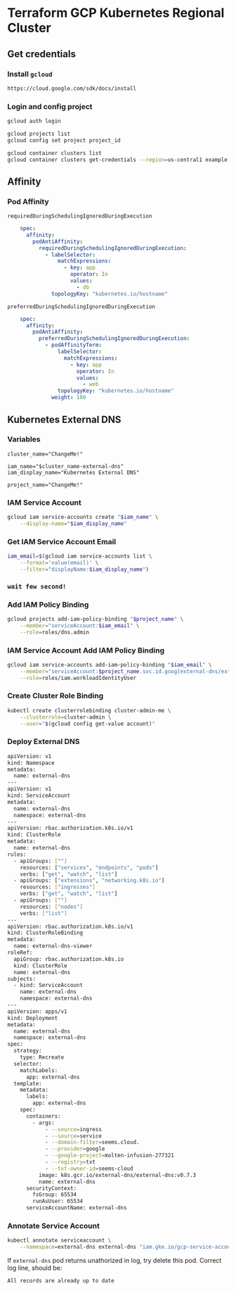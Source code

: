 # Terraform GCP Kubernetes Regional Cluster

## Get credentials

### Install `gcloud`
```bash
https://cloud.google.com/sdk/docs/install
```

### Login and config project
```bash
gcloud auth login

gcloud projects list
gcloud config set project project_id

gcloud container clusters list
gcloud container clusters get-credentials --region=us-central1 example
``` 

## Affinity

### Pod Affinity
`requiredDuringSchedulingIgnoredDuringExecution`

```yaml
    spec:
      affinity:
        podAntiAffinity:
          requiredDuringSchedulingIgnoredDuringExecution:
            - labelSelector:
                matchExpressions:
                  - key: app
                    operator: In
                    values:
                      - db
              topologyKey: "kubernetes.io/hostname"
```

`preferredDuringSchedulingIgnoredDuringExecution`

```yaml
    spec:
      affinity:
        podAntiAffinity:
          preferredDuringSchedulingIgnoredDuringExecution:
            - podAffinityTerm:
                labelSelector:
                  matchExpressions:
                    - key: app
                      operator: In
                      values:
                        - web
                topologyKey: "kubernetes.io/hostname"
              weight: 100
```

## Kubernetes External DNS

### Variables
```
cluster_name="ChangeMe!"

iam_name="$cluster_name-external-dns"
iam_display_name="Kubernetes External DNS"

project_name="ChangeMe!"
```

### IAM Service Account
```bash
gcloud iam service-accounts create "$iam_name" \
    --display-name="$iam_display_name"
```

### Get IAM Service Account Email
```bash
iam_email=$(gcloud iam service-accounts list \
    --format='value(email)' \
    --filter="displayName:$iam_display_name")
```

### `wait few second!`

### Add IAM Policy Binding
```bash
gcloud projects add-iam-policy-binding "$project_name" \
    --member="serviceAccount:$iam_email" \
    --role=roles/dns.admin
```

### IAM Service Account Add IAM Policy Binding 
```bash
gcloud iam service-accounts add-iam-policy-binding "$iam_email" \
    --member="serviceAccount:$project_name.svc.id.goog[external-dns/external-dns]" \
    --role=roles/iam.workloadIdentityUser
```

### Create Cluster Role Binding
```bash
kubectl create clusterrolebinding cluster-admin-me \
    --clusterrole=cluster-admin \
    --user="$(gcloud config get-value account)"
```

### Deploy External DNS
```bash
apiVersion: v1
kind: Namespace
metadata:
  name: external-dns
---
apiVersion: v1
kind: ServiceAccount
metadata:
  name: external-dns
  namespace: external-dns
---
apiVersion: rbac.authorization.k8s.io/v1
kind: ClusterRole
metadata:
  name: external-dns
rules:
  - apiGroups: [""]
    resources: ["services", "endpoints", "pods"]
    verbs: ["get", "watch", "list"]
  - apiGroups: ["extensions", "networking.k8s.io"]
    resources: ["ingresses"]
    verbs: ["get", "watch", "list"]
  - apiGroups: [""]
    resources: ["nodes"]
    verbs: ["list"]
---
apiVersion: rbac.authorization.k8s.io/v1
kind: ClusterRoleBinding
metadata:
  name: external-dns-viewer
roleRef:
  apiGroup: rbac.authorization.k8s.io
  kind: ClusterRole
  name: external-dns
subjects:
  - kind: ServiceAccount
    name: external-dns
    namespace: external-dns
---
apiVersion: apps/v1
kind: Deployment
metadata:
  name: external-dns
  namespace: external-dns
spec:
  strategy:
    type: Recreate
  selector:
    matchLabels:
      app: external-dns
  template:
    metadata:
      labels:
        app: external-dns
    spec:
      containers:
        - args:
            - --source=ingress
            - --source=service
            - --domain-filter=seems.cloud.
            - --provider=google
            - --google-project=molten-infusion-277321
            - --registry=txt
            - --txt-owner-id=seems-cloud
          image: k8s.gcr.io/external-dns/external-dns:v0.7.3
          name: external-dns
      securityContext:
        fsGroup: 65534
        runAsUser: 65534
      serviceAccountName: external-dns
```

### Annotate Service Account
```bash
kubectl annotate serviceaccount \
    --namespace=external-dns external-dns "iam.gke.io/gcp-service-account=$iam_email"
```

If `external-dns` pod returns unathorized in log, try delete this pod. Correct log line, should be:

`All records are already up to date`
